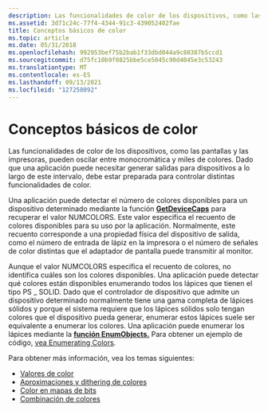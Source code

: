 ```yaml
---
description: Las funcionalidades de color de los dispositivos, como las pantallas y las impresoras, pueden oscilar entre monocromática y miles de colores.
ms.assetid: 3d71c24c-77f4-4344-91c3-439052402fae
title: Conceptos básicos de color
ms.topic: article
ms.date: 05/31/2018
ms.openlocfilehash: 992953bef75b2bab1f33dbd044a9c80387b5ccd1
ms.sourcegitcommit: d75fc10b9f0825bbe5ce5045c90d4045e3c53243
ms.translationtype: MT
ms.contentlocale: es-ES
ms.lasthandoff: 09/13/2021
ms.locfileid: "127258092"
---
```

# <a name="color-basics"></a>Conceptos básicos de color

Las funcionalidades de color de los dispositivos, como las pantallas y las impresoras, pueden oscilar entre monocromática y miles de colores. Dado que una aplicación puede necesitar generar salidas para dispositivos a lo largo de este intervalo, debe estar preparada para controlar distintas funcionalidades de color.

Una aplicación puede detectar el número de colores disponibles para un dispositivo determinado mediante la función [**GetDeviceCaps**](/windows/desktop/api/Wingdi/nf-wingdi-getdevicecaps) para recuperar el valor NUMCOLORS. Este valor especifica el recuento de colores disponibles para su uso por la aplicación. Normalmente, este recuento corresponde a una propiedad física del dispositivo de salida, como el número de entrada de lápiz en la impresora o el número de señales de color distintas que el adaptador de pantalla puede transmitir al monitor.

Aunque el valor NUMCOLORS especifica el recuento de colores, no identifica cuáles son los colores disponibles. Una aplicación puede detectar qué colores están disponibles enumerando todos los lápices que tienen el tipo PS \_ SOLID. Dado que el controlador de dispositivo que admite un dispositivo determinado normalmente tiene una gama completa de lápices sólidos y porque el sistema requiere que los lápices sólidos solo tengan colores que el dispositivo pueda generar, enumerar estos lápices suele ser equivalente a enumerar los colores. Una aplicación puede enumerar los lápices mediante la [**función EnumObjects.**](/windows/desktop/api/Wingdi/nf-wingdi-enumobjects) Para obtener un ejemplo de código, [vea Enumerating Colors](enumerating-colors.md).

Para obtener más información, vea los temas siguientes:

-   [Valores de color](color-values.md)
-   [Aproximaciones y dithering de colores](color-approximations-and-dithering.md)
-   [Color en mapas de bits](color-in-bitmaps.md)
-   [Combinación de colores](color-mixing.md)

 

 



